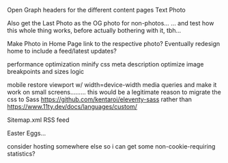 Open Graph headers for the different content pages
  Text
  Photo

  Also get the Last Photo as the OG photo for non-photos...
  ... and test how this whole thing works, before actually bothering with it, tbh...

Make Photo in Home Page link to the respective photo?
  Eventually redesign home to include a feed/latest updates?

performance optimization
  minify css
  meta description
  optimize image breakpoints and sizes logic
  
  mobile
    restore viewport w/ width=device-width
    media queries and make it work on small screens.........
      this would be a legitimate reason to migrate the css to Sass 
        https://github.com/kentaroi/eleventy-sass
          rather than
            https://www.11ty.dev/docs/languages/custom/

Sitemap.xml
RSS feed

Easter Eggs...

consider hosting somewhere else so i can get some non-cookie-requiring statistics?